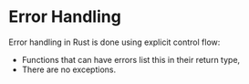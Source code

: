 # Error Handling

Error handling in Rust is done using explicit control flow:

- Functions that can have errors list this in their return type,
- There are no exceptions.
